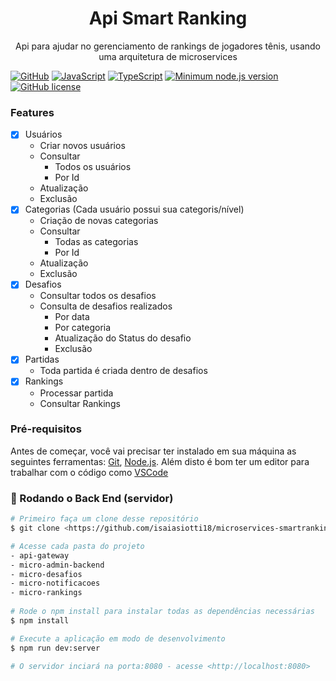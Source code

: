 <h1 align="center">Api Smart Ranking</h1>

<p align=center>
  Api para ajudar no gerenciamento de rankings de jogadores tênis, usando uma arquitetura de microservices
</p>

[![GitHub](https://badgen.net/badge/icon/github?icon=github&label)](https://github.com/isaiasiotti18)
[![JavaScript](https://img.shields.io/badge/--F7DF1E?logo=javascript&logoColor=000)](https://www.javascript.com/)
[![TypeScript](https://badgen.net/badge/icon/typescript?icon=typescript&label)](https://typescriptlang.org)
[![Minimum node.js version](https://badgen.net/npm/node/express)](https://npmjs.com/package/express)
[![GitHub license](https://img.shields.io/github/license/isaiasiotti18/microservices-smartranking)](https://github.com/isaiasiotti18/microservices-smartranking/blob/master/LICENSE.md)

### Features

- [x] Usuários
  - Criar novos usuários
  - Consultar
    - Todos os usuários
    - Por Id
  - Atualização
  - Exclusão
- [x] Categorias (Cada usuário possui sua categoris/nível)
  - Criação de novas categorias
  - Consultar
    - Todas as categorias
    - Por Id
  - Atualização
  - Exclusão
- [x] Desafios
  - Consultar todos os desafios
  - Consulta de desafios realizados
    - Por data
    - Por categoria
    - Atualização do Status do desafio
    - Exclusão
- [x] Partidas
  - Toda partida é criada dentro de desafios
- [x] Rankings
  - Processar partida
  - Consultar Rankings

### Pré-requisitos

Antes de começar, você vai precisar ter instalado em sua máquina as seguintes ferramentas:
[Git](https://git-scm.com), [Node.js](https://nodejs.org/en/). 
Além disto é bom ter um editor para trabalhar com o código como [VSCode](https://code.visualstudio.com/)

### 🎲 Rodando o Back End (servidor)

```bash
# Primeiro faça um clone desse repositório
$ git clone <https://github.com/isaiasiotti18/microservices-smartranking>

# Acesse cada pasta do projeto
- api-gateway
- micro-admin-backend
- micro-desafios
- micro-notificacoes
- micro-rankings
  
# Rode o npm install para instalar todas as dependências necessárias
$ npm install

# Execute a aplicação em modo de desenvolvimento
$ npm run dev:server

# O servidor inciará na porta:8080 - acesse <http://localhost:8080> 
```


